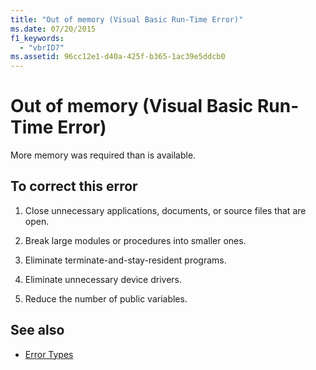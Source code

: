 ```yaml
---
title: "Out of memory (Visual Basic Run-Time Error)"
ms.date: 07/20/2015
f1_keywords: 
  - "vbrID7"
ms.assetid: 96cc12e1-d40a-425f-b365-1ac39e5ddcb0
---
```

# Out of memory (Visual Basic Run-Time Error)
More memory was required than is available.  
  
## To correct this error  
  
1.  Close unnecessary applications, documents, or source files that are open.  
  
2.  Break large modules or procedures into smaller ones.  
  
3.  Eliminate terminate-and-stay-resident programs.  
  
4.  Eliminate unnecessary device drivers.  
  
5.  Reduce the number of public variables.  
  
## See also
- [Error Types](../../visual-basic/programming-guide/language-features/error-types.md)
